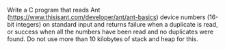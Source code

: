 Write a C program that reads Ant (https://www.thisisant.com/developer/ant/ant-basics) device numbers (16-bit integers) on standard input and returns failure when a duplicate is read, or success when all the numbers have been read and no duplicates were found.  Do not use more than 10 kilobytes of stack and heap for this.
